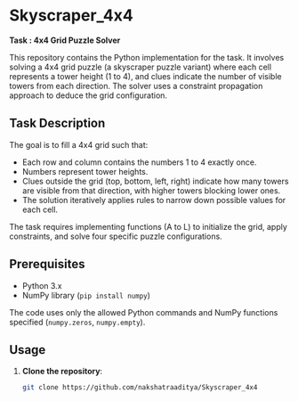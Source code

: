 # Skyscraper_4x4

**Task : 4x4 Grid Puzzle Solver**


This repository contains the Python implementation for the task. It involves solving a 4x4 grid puzzle (a skyscraper puzzle variant) where each cell represents a tower height (1 to 4), and clues indicate the number of visible towers from each direction. The solver uses a constraint propagation approach to deduce the grid configuration.

## Task Description

The goal is to fill a 4x4 grid such that:
- Each row and column contains the numbers 1 to 4 exactly once.
- Numbers represent tower heights.
- Clues outside the grid (top, bottom, left, right) indicate how many towers are visible from that direction, with higher towers blocking lower ones.
- The solution iteratively applies rules to narrow down possible values for each cell.

The task requires implementing functions (A to L) to initialize the grid, apply constraints, and solve four specific puzzle configurations.

## Prerequisites

- Python 3.x
- NumPy library (`pip install numpy`)

The code uses only the allowed Python commands and NumPy functions specified (`numpy.zeros`, `numpy.empty`).

## Usage

1. **Clone the repository**:
   ```bash
   git clone https://github.com/nakshatraaditya/Skyscraper_4x4
